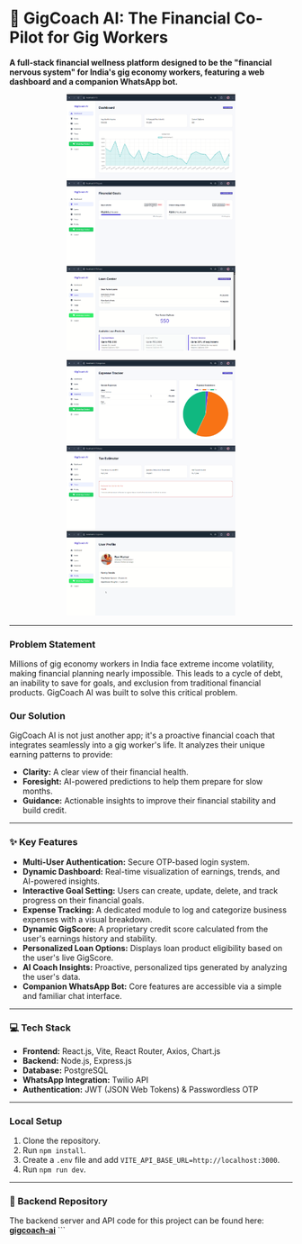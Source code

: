 # 🚀 GigCoach AI: The Financial Co-Pilot for Gig Workers

**A full-stack financial wellness platform designed to be the "financial nervous system" for India's gig economy workers, featuring a web dashboard and a companion WhatsApp bot.**

<p align="center">
  <img src="./assets/1.png" width="300" alt="Dashboard Overview">
  <img src="./assets/2 .png" width="300" alt="WhatsApp Chat Interface">
  <img src="./assets/3.png" width="300" alt="Income Insights Graph">
</p>
<p align="center">
  <img src="./assets/4.png" width="300" alt="Expense Tracking Feature">
  <img src="./assets/5.png" width="300" alt="Goal Setting Page">
  <img src="./assets/6 .png" width="300" alt="Financial Health Score">
</p>


---

### Problem Statement
Millions of gig economy workers in India face extreme income volatility, making financial planning nearly impossible. This leads to a cycle of debt, an inability to save for goals, and exclusion from traditional financial products. GigCoach AI was built to solve this critical problem.

### Our Solution
GigCoach AI is not just another app; it's a proactive financial coach that integrates seamlessly into a gig worker's life. It analyzes their unique earning patterns to provide:
- **Clarity:** A clear view of their financial health.
- **Foresight:** AI-powered predictions to help them prepare for slow months.
- **Guidance:** Actionable insights to improve their financial stability and build credit.

---

### ✨ Key Features

* **Multi-User Authentication:** Secure OTP-based login system.
* **Dynamic Dashboard:** Real-time visualization of earnings, trends, and AI-powered insights.
* **Interactive Goal Setting:** Users can create, update, delete, and track progress on their financial goals.
* **Expense Tracking:** A dedicated module to log and categorize business expenses with a visual breakdown.
* **Dynamic GigScore:** A proprietary credit score calculated from the user's earnings history and stability.
* **Personalized Loan Options:** Displays loan product eligibility based on the user's live GigScore.
* **AI Coach Insights:** Proactive, personalized tips generated by analyzing the user's data.
* **Companion WhatsApp Bot:** Core features are accessible via a simple and familiar chat interface.

---

### 💻 Tech Stack

* **Frontend:** React.js, Vite, React Router, Axios, Chart.js
* **Backend:** Node.js, Express.js
* **Database:** PostgreSQL
* **WhatsApp Integration:** Twilio API
* **Authentication:** JWT (JSON Web Tokens) & Passwordless OTP

---

### Local Setup

1.  Clone the repository.
2.  Run `npm install`.
3.  Create a `.env` file and add `VITE_API_BASE_URL=http://localhost:3000`.
4.  Run `npm run dev`.

---

### 🔗 Backend Repository
The backend server and API code for this project can be found here:
**[gigcoach-ai](https://github.com/Ayushkr-iitm/gigcoach-ai)** ```
